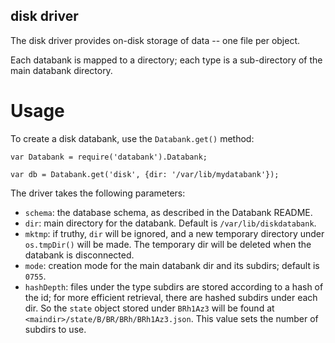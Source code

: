 disk driver
-----------

The disk driver provides on-disk storage of data -- one file per
object.

Each databank is mapped to a directory; each type is a sub-directory
of the main databank directory.

Usage
=====

To create a disk databank, use the `Databank.get()` method:

    var Databank = require('databank').Databank;
    
    var db = Databank.get('disk', {dir: '/var/lib/mydatabank'});
    
The driver takes the following parameters:

* `schema`: the database schema, as described in the Databank README.
* `dir`: main directory for the databank. Default is `/var/lib/diskdatabank`.
* `mktmp`: if truthy, `dir` will be ignored, and a new temporary directory
  under `os.tmpDir()` will be made. The temporary dir will be deleted when
  the databank is disconnected.
* `mode`: creation mode for the main databank dir and its subdirs; default is `0755`.
* `hashDepth`: files under the type subdirs are stored according to a hash
  of the id; for more efficient retrieval, there are hashed subdirs under each dir.
  So the `state` object stored under `BRh1Az3` will be found at `<maindir>/state/B/BR/BRh/BRh1Az3.json`.
  This value sets the number of subdirs to use.
